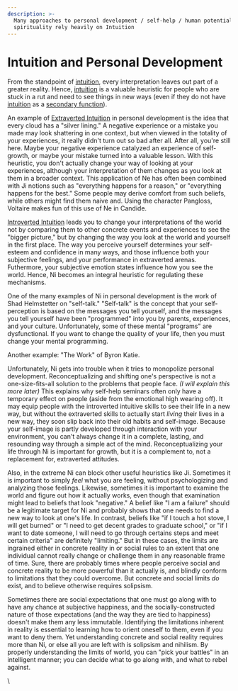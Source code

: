 ```yaml
---
description: >-
  Many approaches to personal development / self-help / human potential /
  spirituality rely heavily on Intuition
---
```


# Intuition and Personal Development

From the standpoint of [intuition](../fundamentals/function-attitude/perception/intuition/), every interpretation leaves out part of a greater reality. Hence, [intuition](../fundamentals/function-attitude/perception/intuition/) is a valuable heuristic for people who are stuck in a rut and need to see things in new ways (even if they do not have [intuition](../fundamentals/function-attitude/perception/intuition/) as a [secondary function](../fundamentals/function-attitude/cognitive-stack/secondary-function/)).

An example of [Extraverted Intuition](../fundamentals/function-attitude/perception/intuition/extraverted-intuition-ne.md) in personal development is the idea that every cloud has a "silver lining." A negative experience or a mistake you made may look shattering in one context, but when viewed in the totality of your experiences, it really didn't turn out so bad after all. After all, you're still here. Maybe your negative experience catalyzed an experience of self-growth, or maybe your mistake turned into a valuable lesson. With this heuristic, you don't actually change your way of looking at your experiences, although your interpretation of them changes as you look at them in a broader context. This application of Ne has often been combined with Ji notions such as "everything happens for a reason," or "everything happens for the best." Some people may derive comfort from such beliefs, while others might find them naive and. Using the character Pangloss, Voltaire makes fun of this use of Ne in Candide.

[Introverted Intuition](../fundamentals/function-attitude/perception/intuition/introverted-intuition-ni.md) leads you to change your interpretations of the world not by comparing them to other concrete events and experiences to see the "bigger picture," but by changing the way you look at the world and yourself in the first place. The way you perceive yourself determines your self-esteem and confidence in many ways, and those influence both your subjective feelings, and your performance in extraverted arenas. Futhermore, your subjective emotion states influence how you see the world. Hence, Ni becomes an integral heuristic for regulating these mechanisms.

One of the many examples of Ni in personal development is the work of Shad Helmstetter on "self-talk." "Self-talk" is the concept that your self-perception is based on the messages you tell yourself, and the messages you tell yourself have been "programmed" into you by parents, experiences, and your culture. Unfortunately, some of these mental "programs" are dysfunctional. If you want to change the quality of your life, then you must change your mental programming.

Another example: "The Work" of Byron Katie.

Unfortunately, Ni gets into trouble when it tries to monopolize personal development. Reconceptualizing and shifting one's perspective is not a one-size-fits-all solution to the problems that people face. _(I will explain this more later)_ This explains why self-help seminars often only have a temporary effect on people (aside from the emotional high wearing off). It may equip people with the introverted intuitive skills to see their life in a new way, but without the extraverted skills to actually start _living_ their lives in a new way, they soon slip back into their old habits and self-image. Because your self-image is partly developed through interaction with your environment, you can't always change it in a complete, lasting, and resounding way through a simple act of the mind. Reconceptualizing your life through Ni is important for growth, but it is a complement to, not a replacement for, extraverted attitudes.

Also, in the extreme Ni can block other useful heuristics like Ji. Sometimes it is important to simply _feel_ what you are feeling, without psychologizing and analyzing those feelings. Likewise, sometimes it is important to examine the world and figure out how it actually works, even though that examination might lead to beliefs that look "negative." A belief like "I am a failure" should be a legitimate target for Ni and probably shows that one needs to find a new way to look at one's life. In contrast, beliefs like "if I touch a hot stove, I will get burned" or "I need to get decent grades to graduate school," or "if I want to date someone, I will need to go through certains steps and meet certain criteria" are definitely "limiting." But in these cases, the limits are ingrained either in concrete reality in or social rules to an extent that one individual cannot really change or challenge them in any reasonable frame of time. Sure, there are probably times where people perceive social and concrete reality to be more powerful than it actually is, and blindly conform to limitations that they could overcome. But concrete and social limits _do_ exist, and to believe otherwise requires solipsism.

Sometimes there are social expectations that one must go along with to have any chance at subjective happiness, and the socially-constructed nature of those expectations (and the way they are tied to happiness) doesn't make them any less immutable. Identifying the limitations inherent in reality is essential to learning how to orient oneself to them, even if you want to deny them. Yet understanding concrete and social reality requires more than Ni, or else all you are left with is solipsism and nihilism. By properly understanding the limits of world, you can "pick your battles" in an intelligent manner; you can decide what to go along with, and what to rebel against.

\
